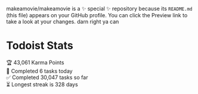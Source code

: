 makeamovie/makeamovie is a ✨ special ✨ repository because its `README.md` (this file) appears on your GitHub profile.
You can click the Preview link to take a look at your changes. darn right ya can

# Todoist Stats

<!-- TODO-IST:START -->
🏆  43,061 Karma Points           
🌸  Completed 6 tasks today           
✅  Completed 30,047 tasks so far           
⏳  Longest streak is 328 days
<!-- TODO-IST:END -->